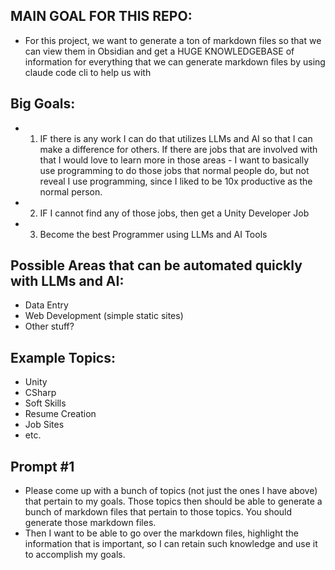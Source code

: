 ## MAIN GOAL FOR THIS REPO:
- For this project, we want to generate a ton of markdown files so that we can view them in Obsidian and get a HUGE KNOWLEDGEBASE of information for everything that we can generate markdown files by using claude code cli to help us with

## Big Goals:
- 1. IF there is any work I can do that utilizes LLMs and AI so that I can make a difference for others.  If there are jobs that are involved with that I would love to learn more in those areas - I want to basically use programming to do those jobs that normal people do, but not reveal I use programming, since I liked to be 10x productive as the normal person.
- 2. IF I cannot find any of those jobs, then get a Unity Developer Job
- 3. Become the best Programmer using LLMs and AI Tools

## Possible Areas that can be automated quickly with LLMs and AI:
- Data Entry
- Web Development (simple static sites)
- Other stuff?

## Example Topics:
- Unity
- CSharp
- Soft Skills
- Resume Creation
- Job Sites
- etc.

## Prompt #1
- Please come up with a bunch of topics (not just the ones I have above) that pertain to my goals.  Those topics then should be able to generate a bunch of markdown files that pertain to those topics.  You should generate those markdown files.  
- Then I want to be able to go over the markdown files, highlight the information that is important, so I can retain such knowledge and use it to accomplish my goals.

